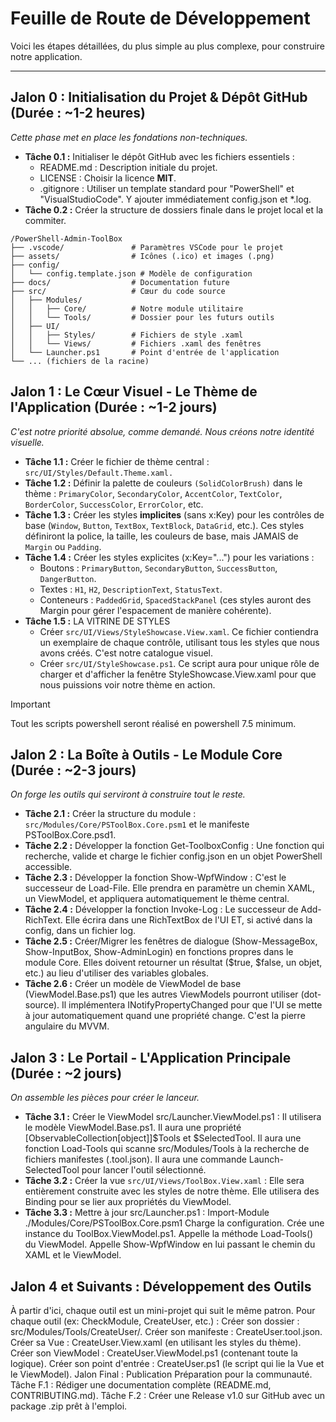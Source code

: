 # Feuille de Route de Développement
Voici les étapes détaillées, du plus simple au plus complexe, pour construire notre application.

---

## Jalon 0 : Initialisation du Projet & Dépôt GitHub (Durée : ~1-2 heures)
*Cette phase met en place les fondations non-techniques.*
- **Tâche 0.1 :** Initialiser le dépôt GitHub avec les fichiers essentiels :
  - README.md : Description initiale du projet.
  - LICENSE : Choisir la licence **MIT**.
  - .gitignore : Utiliser un template standard pour "PowerShell" et "VisualStudioCode". Y ajouter immédiatement config.json et *.log.
- **Tâche 0.2 :** Créer la structure de dossiers finale dans le projet local et la commiter.

```
/PowerShell-Admin-ToolBox
├── .vscode/               # Paramètres VSCode pour le projet
├── assets/                # Icônes (.ico) et images (.png)
├── config/
│   └── config.template.json # Modèle de configuration
├── docs/                  # Documentation future
├── src/                   # Cœur du code source
│   ├── Modules/
│   │   ├── Core/          # Notre module utilitaire
│   │   └── Tools/         # Dossier pour les futurs outils
│   ├── UI/
│   │   ├── Styles/        # Fichiers de style .xaml
│   │   └── Views/         # Fichiers .xaml des fenêtres
│   └── Launcher.ps1       # Point d'entrée de l'application
└── ... (fichiers de la racine)
```

## Jalon 1 : Le Cœur Visuel - Le Thème de l'Application (Durée : ~1-2 jours)
*C'est notre priorité absolue, comme demandé. Nous créons notre identité visuelle.*
- **Tâche 1.1 :** Créer le fichier de thème central : `src/UI/Styles/Default.Theme.xaml.`
- **Tâche 1.2 :** Définir la palette de couleurs `(SolidColorBrush)` dans le thème : `PrimaryColor`, `SecondaryColor`, `AccentColor`, `TextColor`, `BorderColor`, `SuccessColor`, `ErrorColor`, etc.
- **Tâche 1.3 :** Créer les styles **implicites** (sans x:Key) pour les contrôles de base (`Window`, `Button`, `TextBox`, `TextBlock`, `DataGrid`, etc.). Ces styles définiront la police, la taille, les couleurs de base, mais JAMAIS de `Margin` ou `Padding`.
- **Tâche 1.4 :** Créer les styles explicites (x:Key="...") pour les variations :
  - Boutons : `PrimaryButton`, `SecondaryButton`, `SuccessButton`, `DangerButton`.
  - Textes : `H1`, `H2`, `DescriptionText`, `StatusText`.
  - Conteneurs : `PaddedGrid`, `SpacedStackPanel` (ces styles auront des Margin pour gérer l'espacement de manière cohérente).
- **Tâche 1.5 :** LA VITRINE DE STYLES
  - Créer `src/UI/Views/StyleShowcase.View.xaml`. Ce fichier contiendra un exemplaire de chaque contrôle, utilisant tous les styles que nous avons créés. C'est notre catalogue visuel.
  - Créer `src/UI/StyleShowcase.ps1`. Ce script aura pour unique rôle de charger et d'afficher la fenêtre StyleShowcase.View.xaml pour que nous puissions voir notre thème en action.

> [!IMPORTANT]
> Tout les scripts powershell seront réalisé en powershell 7.5 minimum.

## Jalon 2 : La Boîte à Outils - Le Module Core (Durée : ~2-3 jours)
*On forge les outils qui serviront à construire tout le reste.*
- **Tâche 2.1 :** Créer la structure du module : `src/Modules/Core/PSToolBox.Core.psm1` et le manifeste PSToolBox.Core.psd1.
- **Tâche 2.2 :** Développer la fonction Get-ToolboxConfig : Une fonction qui recherche, valide et charge le fichier config.json en un objet PowerShell accessible.
- **Tâche 2.3 :** Développer la fonction Show-WpfWindow : C'est le successeur de Load-File. Elle prendra en paramètre un chemin XAML, un ViewModel, et appliquera automatiquement le thème central.
- **Tâche 2.4 :** Développer la fonction Invoke-Log : Le successeur de Add-RichText. Elle écrira dans une RichTextBox de l'UI ET, si activé dans la config, dans un fichier log.
- **Tâche 2.5 :** Créer/Migrer les fenêtres de dialogue (Show-MessageBox, Show-InputBox, Show-AdminLogin) en fonctions propres dans le module Core. Elles doivent retourner un résultat ($true, $false, un objet, etc.) au lieu d'utiliser des variables globales.
- **Tâche 2.6 :** Créer un modèle de ViewModel de base (ViewModel.Base.ps1) que les autres ViewModels pourront utiliser (dot-source). Il implémentera INotifyPropertyChanged pour que l'UI se mette à jour automatiquement quand une propriété change. C'est la pierre angulaire du MVVM.
## Jalon 3 : Le Portail - L'Application Principale (Durée : ~2 jours)
*On assemble les pièces pour créer le lanceur.*
- **Tâche 3.1 :** Créer le ViewModel src/Launcher.ViewModel.ps1 :
Il utilisera le modèle ViewModel.Base.ps1.
Il aura une propriété [ObservableCollection[object]]$Tools et $SelectedTool.
Il aura une fonction Load-Tools qui scanne src/Modules/Tools à la recherche de fichiers manifestes (.tool.json).
Il aura une commande Launch-SelectedTool pour lancer l'outil sélectionné.
- **Tâche 3.2 :** Créer la vue `src/UI/Views/ToolBox.View.xaml` :
Elle sera entièrement construite avec les styles de notre thème.
Elle utilisera des Binding pour se lier aux propriétés du ViewModel.
- **Tâche 3.3 :** Mettre à jour src/Launcher.ps1 :
Import-Module ./Modules/Core/PSToolBox.Core.psm1
Charge la configuration.
Crée une instance du ToolBox.ViewModel.ps1.
Appelle la méthode Load-Tools() du ViewModel.
Appelle Show-WpfWindow en lui passant le chemin du XAML et le ViewModel.
## Jalon 4 et Suivants : Développement des Outils
À partir d'ici, chaque outil est un mini-projet qui suit le même patron.
Pour chaque outil (ex: CheckModule, CreateUser, etc.) :
Créer son dossier : src/Modules/Tools/CreateUser/.
Créer son manifeste : CreateUser.tool.json.
Créer sa Vue : CreateUser.View.xaml (en utilisant les styles du thème).
Créer son ViewModel : CreateUser.ViewModel.ps1 (contenant toute la logique).
Créer son point d'entrée : CreateUser.ps1 (le script qui lie la Vue et le ViewModel).
Jalon Final : Publication
Préparation pour la communauté.
Tâche F.1 : Rédiger une documentation complète (README.md, CONTRIBUTING.md).
Tâche F.2 : Créer une Release v1.0 sur GitHub avec un package .zip prêt à l'emploi.